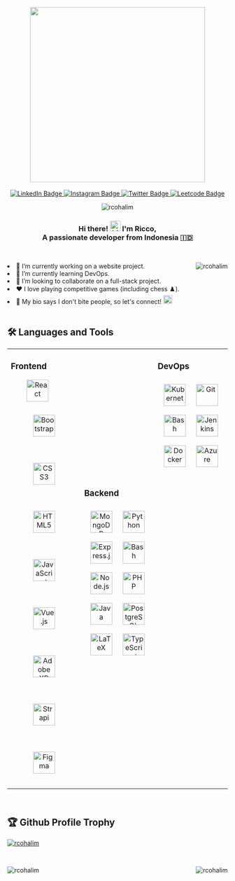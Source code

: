 <div id="header" align="center">
<!--   <img src="https://media.giphy.com/media/f3iwJFOVOwuy7K6FFw/giphy.gif" width="400"/> -->
  <img src="https://media.tenor.com/M4aaIwPdXw0AAAAd/dorian-hooky.gif" width="400"/>

  <br>
  <br>
  
  <div id="badges">
    <a href="https://www.linkedin.com/in/riccohalim/"> <img src="https://img.shields.io/badge/LinkedIn-blue?style=for-the-badge&logo=linkedin&logoColor=white" alt="LinkedIn Badge"/> </a>
    <a href="https://www.instagram.com/riccop13"> <img src="https://img.shields.io/badge/Instagram-red?style=for-the-badge&logo=instagram&logoColor=white" alt="Instagram Badge"/> </a>
    <a href="https://twitter.com/itsbigtummy"> <img src="https://img.shields.io/badge/Twitter-blue?style=for-the-badge&logo=twitter&logoColor=white" alt="Twitter Badge"/> </a>
    <a href="https://www.leetcode.com/bigtummy"> <img src="https://img.shields.io/badge/LeetCode-54039A?style=for-the-badge&logo=LeetCode&logoColor=#d16c06" alt="Leetcode Badge"/> </a>
  </div>

  <p> <img src="https://komarev.com/ghpvc/?username=rcohalim&label=Profile%20views&color=ff8040&style=flat" alt="rcohalim" /> </p>
</div>

<h3 align="center">
  Hi there! <img src="https://user-images.githubusercontent.com/1303154/88677602-1635ba80-d120-11ea-84d8-d263ba5fc3c0.gif" width="24px" alt="hi">  I'm Ricco,
  <br> 
  A passionate developer from Indonesia 🇮🇩
</h3>

<br>

<div>
  <div align="center">
<!--     <img src="https://media.tenor.com/M4aaIwPdXw0AAAAd/dorian-hooky.gif" width="400" align="right"/> -->
    <p><img align="right" src="https://github-readme-stats.vercel.app/api/top-langs?username=rcohalim&show_icons=true&locale=en&layout=compact&theme=tokyonight&hide_border=true" alt="rcohalim" /></p>
  </div>
  <li>
    🔭 I’m currently working on a website project.
  </li> 
  <li>
    🌱 I’m currently learning DevOps.
  </li>
  <li>
    👯 I’m looking to collaborate on a full-stack project.
  </li>
  <li>
    ❤️ I love playing competitive games (including chess ♟️).
  </li>
  <li valign="center">
    🍻 My bio says I don't bite people, so let's connect! <img src="https://cdn3.emoji.gg/emojis/8155_1LeftArrow.gif" width="20px" height="20px">
  </li>
</div>

<br>



## :hammer_and_wrench: Languages and Tools
<table>
  <tr>
    <td valign="top" width="33%">
      <h3>Frontend</h3>  
      <div align="center">
        <a href="https://reactjs.org/" target="_blank"><img style="margin-right: 30px" src="https://profilinator.rishav.dev/skills-assets/react-original-wordmark.svg" alt="React" height="50" /></a>  
        <a href="https://getbootstrap.com/docs/3.4/javascript/" target="_blank"><img style="margin: 30px" src="https://profilinator.rishav.dev/skills-assets/bootstrap-plain.svg" alt="Bootstrap" height="50" /></a>  
        <a href="https://www.w3schools.com/css/" target="_blank"><img style="margin: 30px" src="https://profilinator.rishav.dev/skills-assets/css3-original-wordmark.svg" alt="CSS3" height="50" /></a>  
        <a href="https://en.wikipedia.org/wiki/HTML5" target="_blank"><img style="margin: 30px" src="https://profilinator.rishav.dev/skills-assets/html5-original-wordmark.svg" alt="HTML5" height="50" /></a>  
        <a href="https://www.javascript.com/" target="_blank"><img style="margin: 30px" src="https://profilinator.rishav.dev/skills-assets/javascript-original.svg" alt="JavaScript" height="50" /></a>  
        <a href="https://vuejs.org/" target="_blank"><img style="margin: 30px" src="https://profilinator.rishav.dev/skills-assets/vuejs-original-wordmark.svg" alt="Vue.js" height="50" /></a>  
        <a href="https://www.adobe.com/in/products/xd.html" target="_blank"><img style="margin: 30px" src="https://profilinator.rishav.dev/skills-assets/adobexd.png" alt="Adobe XD" height="50" /></a>  
        <a href="https://www.strapi.io/" target="_blank"><img style="margin: 30px" src="https://profilinator.rishav.dev/skills-assets/strapi.svg" alt="Strapi" height="50" /></a>  
        <a href="https://www.figma.com/" target="_blank"><img style="margin: 30px" src="https://profilinator.rishav.dev/skills-assets/figma-icon.svg" alt="Figma" height="50" /></a>  
      </div>
    </td>
    
  <td valign="center" width="33%">
      <h3>Backend</h3>  
      <div align="center">  
        <a href="https://www.mongodb.com/" target="_blank"><img style="margin: 10px" src="https://profilinator.rishav.dev/skills-assets/mongodb-original-wordmark.svg" alt="MongoDB" height="50" /></a>  
        <a href="https://www.python.org/" target="_blank"><img style="margin: 10px" src="https://profilinator.rishav.dev/skills-assets/python-original.svg" alt="Python" height="50" /></a>  
        <a href="https://expressjs.com/" target="_blank"><img style="margin: 10px" src="https://profilinator.rishav.dev/skills-assets/express-original-wordmark.svg" alt="Express.js" height="50" /></a>  
        <a href="https://www.gnu.org/software/bash/" target="_blank"><img style="margin: 10px" src="https://profilinator.rishav.dev/skills-assets/gnu_bash-icon.svg" alt="Bash" height="50" /></a>  
        <a href="https://nodejs.org/" target="_blank"><img style="margin: 10px" src="https://profilinator.rishav.dev/skills-assets/nodejs-original-wordmark.svg" alt="Node.js" height="50" /></a>  
        <a href="https://www.php.net/" target="_blank"><img style="margin: 10px" src="https://profilinator.rishav.dev/skills-assets/php-original.svg" alt="PHP" height="50" /></a>  
        <a href="https://www.java.com/" target="_blank"><img style="margin: 10px" src="https://profilinator.rishav.dev/skills-assets/java-original-wordmark.svg" alt="Java" height="50" /></a>  
        <a href="https://www.postgresql.org/" target="_blank"><img style="margin: 10px" src="https://profilinator.rishav.dev/skills-assets/postgresql-original-wordmark.svg" alt="PostgreSQL" height="50" /></a>  
        <a href="https://www.latex-project.org/" target="_blank"><img style="margin: 10px" src="https://profilinator.rishav.dev/skills-assets/latex.png" alt="LaTeX" height="50" /></a>  
        <a href="https://www.typescriptlang.org/" target="_blank"><img style="margin: 10px" src="https://profilinator.rishav.dev/skills-assets/typescript-original.svg" alt="TypeScript" height="50" /></a>  
      </div>
  </td>
  
  <td valign="top" width="33%">
    <h3>DevOps</h3>
    <div align="center">  
      <a href="https://kubernetes.io/" target="_blank"><img style="margin: 10px" src="https://profilinator.rishav.dev/skills-assets/kubernetes-icon.svg" alt="Kubernetes" height="50" /></a>  
      <a href="https://github.com/" target="_blank"><img style="margin: 10px" src="https://profilinator.rishav.dev/skills-assets/git-scm-icon.svg" alt="Git" height="50" /></a>  
      <a href="https://www.gnu.org/software/bash/" target="_blank"><img style="margin: 10px" src="https://profilinator.rishav.dev/skills-assets/gnu_bash-icon.svg" alt="Bash" height="50" /></a>  
      <a href="https://www.jenkins.io/" target="_blank"><img style="margin: 10px" src="https://profilinator.rishav.dev/skills-assets/jenkins-icon.svg" alt="Jenkins" height="50" /></a>  
      <a href="https://www.docker.com/" target="_blank"><img style="margin: 10px" src="https://profilinator.rishav.dev/skills-assets/docker-original-wordmark.svg" alt="Docker" height="50" /></a>  
      <a href="https://azure.microsoft.com/en-in/" target="_blank"><img style="margin: 10px" src="https://profilinator.rishav.dev/skills-assets/microsoft_azure-icon.svg" alt="Azure" height="50" /></a>  
    </div>
  </td>
</tr>
</table>  

<br/>

## :trophy: Github Profile Trophy
<p align="left"> <a href="https://github.com/ryo-ma/github-profile-trophy"><img src="https://github-profile-trophy.vercel.app/?username=rcohalim&no-bg=true&no-frame=true&margin-w=15&column=-1" alt="rcohalim" /></a> </p>

<br>

<div align="center">
  <p><img align="right" src="https://github-readme-stats.vercel.app/api?username=rcohalim&show_icons=true&theme=tokyonight&locale=en&border_radius=30&hide_border=true&card_width=200" alt="rcohalim" /></p>
  <p><img align="left" src="http://github-readme-streak-stats.herokuapp.com?user=rcohalim&theme=tokyonight&hide_border=true&border_radius=30&mode=weekly&card_width=400" alt="rcohalim" /></p>
</div>


<!--
<br>
## :envelope_with_arrow: Connect with Me
<p align="left">
<a href="https://twitter.com/itsbigtummy" target="blank"><img align="center" src="https://raw.githubusercontent.com/rahuldkjain/github-profile-readme-generator/master/src/images/icons/Social/twitter.svg" alt="itsbigtummy" height="30" width="40" /></a>
<a href="https://linkedin.com/in/riccohalim" target="blank"><img align="center" src="https://raw.githubusercontent.com/rahuldkjain/github-profile-readme-generator/master/src/images/icons/Social/linked-in-alt.svg" alt="riccohalim" height="30" width="40" /></a>
<a href="https://instagram.com/riccop13" target="blank"><img align="center" src="https://raw.githubusercontent.com/rahuldkjain/github-profile-readme-generator/master/src/images/icons/Social/instagram.svg" alt="riccop13" height="30" width="40" /></a>
<a href="https://www.leetcode.com/bigtummy" target="blank"><img align="center" src="https://raw.githubusercontent.com/rahuldkjain/github-profile-readme-generator/master/src/images/icons/Social/leet-code.svg" alt="bigtummy" height="30" width="40" /></a>
</p>
-->
